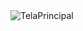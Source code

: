 <html>
  
  <img widht="200px" src="https://github.com/JonnyNunes/canoa123/tree/main/src/main/java/esbam/canoa123/img/TelaPrincipal.png" alt="TelaPrincipal" />
  
</html>

